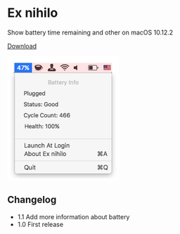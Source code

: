 # Ex nihilo
Show battery time remaining and other on macOS 10.12.2

[Download](https://github.com/Vayn/ex-nihilo/blob/master/ExNihilo_1.0.dmg?raw=true)

![Screenshot][1]

## Changelog

- 1.1 Add more information about battery
- 1.0 First release

[1]: https://github.com/Vayn/ex-nihilo/blob/master/Screenshot.png?raw=true


